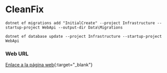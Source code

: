 # CleanFix

```
dotnet ef migrations add "InitialCreate" --project Infrastructure --startup-project WebApi --output-dir Data\Migrations
```

```
dotnet ef database update --project Infrastructure --startup-project WebApi
```

### Web URL

[Enlace a la página web](https://clean-fix-summer-camp2025-pljxvbe3r-eimarramos-projects.vercel.app){:target="_blank"}

